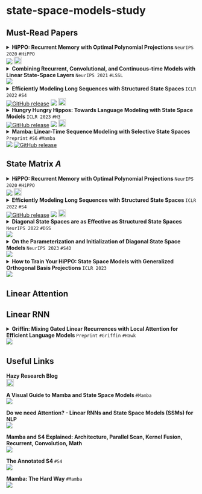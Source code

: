# state-space-models-study

## Must-Read Papers

<details><summary> <strong> HiPPO: Recurrent Memory with Optimal Polynomial Projections </strong> <code>NeurIPS 2020</code> <code>#HiPPO</code> <br> <a href="https://arxiv.org/abs/2008.07669"><img src="https://img.shields.io/badge/arXiv-2008.07669-b31b1b.svg?style=flat-square"></a> <a href="https://hazyresearch.stanford.edu/blog/2020-12-05-hippo">
  <img src="https://github.com/wonjunn/state-space-models-study/assets/60861873/6746910e-7ed0-43bb-9bd7-2d8c3ef52964" width="20" />
</a> </summary>
  
![image](https://github.com/wonjunn/state-space-models-study/assets/60861873/3bbe2dd0-b97f-4456-92fa-d6a8e3e1131b)

</details>

<details><summary> <strong> Combining Recurrent, Convolutional, and Continuous-time Models with Linear State-Space Layers </strong> <code>NeurIPS 2021</code> <code>#LSSL</code> <br> <a href="https://arxiv.org/abs/2110.13985"><img src="https://img.shields.io/badge/arXiv-2110.13985-b31b1b.svg?style=flat-square"></a> </summary>
  
![image](https://github.com/wonjunn/state-space-models-study/assets/60861873/ddad1821-6727-45d7-8132-982ba5aad42f)

</details>

<details><summary> <strong> Efficiently Modeling Long Sequences with Structured State Spaces </strong> <code>ICLR 2022</code> <code>#S4</code> <br> <a href="https://arxiv.org/abs/2111.00396"><img alt="GitHub release" src="https://img.shields.io/badge/arXiv-2111.00396-b31b1b.svg?style=flat-square"></a> <a href="https://github.com/state-spaces/s4"><img src="https://img.shields.io/badge/GitHub-181717?logo=github&logoColor=fff&style=flat-square"></a> <a href="https://hazyresearch.stanford.edu/blog/2022-01-14-s4-1">
  <img src="https://github.com/wonjunn/state-space-models-study/assets/60861873/6746910e-7ed0-43bb-9bd7-2d8c3ef52964" width="20" />
</a> </summary>
  
![image](https://github.com/wonjunn/state-space-models-study/assets/60861873/7196a443-8ab2-4620-b0ad-164bd1c2db9d)

</details>

<details><summary> <strong> Hungry Hungry Hippos: Towards Language Modeling with State Space Models </strong> <code>ICLR 2023</code> <code>#H3</code> <br> <a href="https://arxiv.org/abs/2212.14052"><img alt="GitHub release" src="https://img.shields.io/badge/arXiv-2212.14052-b31b1b.svg?style=flat-square"></a> <a href="https://github.com/HazyResearch/H3"><img src="https://img.shields.io/badge/GitHub-181717?logo=github&logoColor=fff&style=flat-square"></a> <a href="https://hazyresearch.stanford.edu/blog/2023-01-20-h3">
  <img src="https://github.com/wonjunn/state-space-models-study/assets/60861873/6746910e-7ed0-43bb-9bd7-2d8c3ef52964" width="20" />
</a> </summary>

![image](https://github.com/wonjunn/state-space-models-study/assets/60861873/6c080966-b0f9-408f-a4c6-c5e1fbd2ba44)

</details>

<details><summary> <strong> Mamba: Linear-Time Sequence Modeling with Selective State Spaces </strong> <code>Preprint</code> <code>#S6</code> <code>#Mamba</code> <br> <a href="https://arxiv.org/abs/2312.00752"><img src="https://img.shields.io/badge/arXiv-2312.00752-b31b1b.svg?style=flat-square"></a> <a href="https://github.com/state-spaces/mamba"><img alt="GitHub release" src="https://img.shields.io/badge/GitHub-181717?logo=github&logoColor=fff&style=flat-square"></a> </summary>

![image](https://github.com/wonjunn/state-space-models-study/assets/60861873/74d75d5c-b675-4120-9391-f90203257578)

</details>

## State Matrix $A$

<details><summary> <strong> HiPPO: Recurrent Memory with Optimal Polynomial Projections </strong> <code>NeurIPS 2020</code> <code>#HiPPO</code> <br> <a href="https://arxiv.org/abs/2008.07669"><img src="https://img.shields.io/badge/arXiv-2008.07669-b31b1b.svg?style=flat-square"></a> <a href="https://hazyresearch.stanford.edu/blog/2020-12-05-hippo">
  <img src="https://github.com/wonjunn/state-space-models-study/assets/60861873/6746910e-7ed0-43bb-9bd7-2d8c3ef52964" width="20" />
</a> </summary>
  
![image](https://github.com/wonjunn/state-space-models-study/assets/60861873/3bbe2dd0-b97f-4456-92fa-d6a8e3e1131b)

</details>

<details><summary> <strong> Efficiently Modeling Long Sequences with Structured State Spaces </strong> <code>ICLR 2022</code> <code>#S4</code> <br> <a href="https://arxiv.org/abs/2111.00396"><img alt="GitHub release" src="https://img.shields.io/badge/arXiv-2111.00396-b31b1b.svg?style=flat-square"></a> <a href="https://github.com/state-spaces/s4"><img src="https://img.shields.io/badge/GitHub-181717?logo=github&logoColor=fff&style=flat-square"></a> <a href="https://hazyresearch.stanford.edu/blog/2022-01-14-s4-1">
  <img src="https://github.com/wonjunn/state-space-models-study/assets/60861873/6746910e-7ed0-43bb-9bd7-2d8c3ef52964" width="20" />
</a> </summary>
  
![image](https://github.com/wonjunn/state-space-models-study/assets/60861873/7196a443-8ab2-4620-b0ad-164bd1c2db9d)

</details>

<details><summary> <strong> Diagonal State Spaces are as Effective as Structured State Spaces </strong> <code>NeurIPS 2022</code> <code>#DSS</code> <br> <a href="https://arxiv.org/abs/2203.14343"><img src="https://img.shields.io/badge/arXiv-2203.14343-b31b1b.svg?style=flat-square"></a> </summary>

</details>

</details>

<details><summary> <strong> On the Parameterization and Initialization of Diagonal State Space Models </strong> <code>NeurIPS 2023</code> <code>#S4D</code> <br> <a href="https://arxiv.org/abs/2206.11893"><img src="https://img.shields.io/badge/arXiv-2206.11893-b31b1b.svg?style=flat-square"></a> </summary>

![image](https://github.com/wonjunn/state-space-models-study/assets/60861873/efa33a0a-f487-409a-b251-1292e1f4ade9)

</details>

</details>

<details><summary> <strong> How to Train Your HiPPO: State Space Models with Generalized Orthogonal Basis Projections </strong> <code>ICLR 2023</code> <br> <a href="https://arxiv.org/abs/2206.12037"><img src="https://img.shields.io/badge/arXiv-2206.12037-b31b1b.svg?style=flat-square"></a> </summary>

</details>

## Linear Attention

## Linear RNN

<details><summary> <strong> Griffin: Mixing Gated Linear Recurrences with Local Attention for Efficient Language Models </strong> <code>Preprint</code> <code>#Griffin</code> <code>#Hawk</code> <br> <a href="https://arxiv.org/abs/2402.19427"><img src="https://img.shields.io/badge/arXiv-2402.19427-b31b1b.svg?style=flat-square"></a> </summary>

</details>

## Useful Links

<strong> Hazy Research Blog </strong> <br>
<a href="https://hazyresearch.stanford.edu/blog">
  <img src="https://github.com/wonjunn/state-space-models-study/assets/60861873/6746910e-7ed0-43bb-9bd7-2d8c3ef52964" width="20" />
</a>

<strong> A Visual Guide to Mamba and State Space Models </strong> <code>#Mamba</code> <br>
<a href="https://open.substack.com/pub/maartengrootendorst/p/a-visual-guide-to-mamba-and-state?utm_campaign=post&utm_medium=web"><img src="https://img.shields.io/badge/Substack-FF6719?logo=substack&logoColor=fff&style=flat-square"></a>

<strong> Do we need Attention? - Linear RNNs and State Space Models (SSMs) for NLP </strong> <br>
<a href="https://youtu.be/dKJEpOtVgXc?si=kvYkRG6gGVwuBDnC"><img src="https://img.shields.io/badge/YouTube-F00?logo=youtube&logoColor=fff&style=flat-square"></a>

<strong> Mamba and S4 Explained: Architecture, Parallel Scan, Kernel Fusion, Recurrent, Convolution, Math </strong> <br>
<a href="https://youtu.be/8Q_tqwpTpVU?si=jWkH3QfOgRNDqURi"><img src="https://img.shields.io/badge/YouTube-F00?logo=youtube&logoColor=fff&style=flat-square"></a>

<strong> The Annotated S4 </strong> <code>#S4</code> <br>
<a href="https://srush.github.io/annotated-s4/"><img src="https://img.shields.io/badge/GitHub%20Pages-222?logo=githubpages&logoColor=fff&style=flat-square"></a>

<strong> Mamba: The Hard Way </strong> <code>#Mamba</code> <br>
<a href="https://srush.github.io/annotated-mamba/hard.html"><img src="https://img.shields.io/badge/GitHub%20Pages-222?logo=githubpages&logoColor=fff&style=flat-square"></a>
